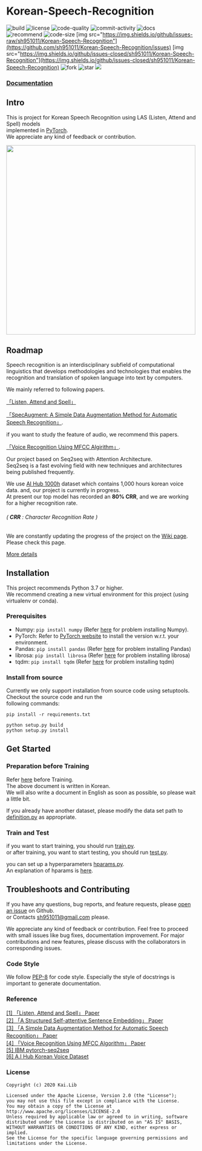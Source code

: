 # Korean-Speech-Recognition  
  
![build](https://img.shields.io/badge/build-passing-blue) ![license](https://img.shields.io/github/license/sh951011/Korean-Speech-Recognition) ![code-quality](https://img.shields.io/badge/code%20quality-A-brightgreen) ![commit-activity](https://img.shields.io/github/last-commit/sh951011/Korean-Speech-Recognition) ![docs](https://img.shields.io/badge/docs-94%25-green)    
![recommend](https://img.shields.io/badge/python->=3.7-4fb99a) ![code-size](https://img.shields.io/github/languages/code-size/sh951011/Korean-Speech-Recognition) [img src="https://img.shields.io/github/issues-raw/sh951011/Korean-Speech-Recognition"](https://github.com/sh951011/Korean-Speech-Recognition/issues) [img src="https://img.shields.io/github/issues-closed/sh951011/Korean-Speech-Recognition"](https://img.shields.io/github/issues-closed/sh951011/Korean-Speech-Recognition) ![fork](https://img.shields.io/github/forks/sh951011/Korean-Speech-Recognition) ![star](https://img.shields.io/github/stars/sh951011/Korean-Speech-Recognition) [<img src="https://img.shields.io/badge/chat-on%20gitter-4fb99a">](https://gitter.im/Korean-Speech-Recognition/community)
  
### [**Documentation**](https://sh951011.github.io/Korean-Speech-Recognition/)   
  
## Intro

This is project for Korean Speech Recognition using LAS (Listen, Attend and Spell) models   
implemented in [PyTorch](http://pytorch.org).  
We appreciate any kind of feedback or contribution.
  
<img src="https://postfiles.pstatic.net/MjAyMDAyMjVfODIg/MDAxNTgyNjE5NzE3NjU5.51D-0F_nvBCZQ89XpgaycjPsX92z_lZK-vCQIHXfOmkg.kK0ILmnHM-LXMRxjTB5o1vJjKnhI4cw73me3LpvRkxUg.PNG.sooftware/LAS.png?type=w773" width=500> 
  
## Roadmap
  
Speech recognition is an interdisciplinary subfield of computational linguistics that develops methodologies and technologies that enables the recognition and translation of spoken language into text by computers.  
  
We mainly referred to following papers.  
  
 [「Listen, Attend and Spell」](https://arxiv.org/abs/1508.01211)  
   
[「SpecAugment: A Simple Data Augmentation Method for Automatic Speech Recognition」](https://arxiv.org/abs/1904.08779).   
  
if you want to study the feature of audio, we recommend this papers.  
  
[「Voice Recognition Using MFCC Algirithm」](https://pdfs.semanticscholar.org/32d7/2b00454d5155599fb9e8e5119e16970db50d.pdf).  
  
Our project based on Seq2seq with Attention Architecture.  
Seq2seq is a fast evolving field with new techniques and architectures being published frequently.  
  
We use [AI Hub 1000h](http://www.aihub.or.kr/aidata/105) dataset which contains 1,000 hours korean voice data. and, our project is currently in progress.   
At present our top model has recorded an **80% CRR**, and we are working for a higher recognition rate.  
###### ( **CRR** : Character Recognition Rate )  
  
We are constantly updating the progress of the project on the [Wiki page](https://github.com/sh951011/Korean-Speech-Recognition/wiki).  Please check this page.  
  
[More details](https://sh951011.github.io/Korean-Speech-Recognition/notes/More-details.html)

## Installation
This project recommends Python 3.7 or higher.   
We recommend creating a new virtual environment for this project (using virtualenv or conda).  

### Prerequisites
  
* Numpy: `pip install numpy` (Refer [here](https://github.com/numpy/numpy) for problem installing Numpy).
* PyTorch: Refer to [PyTorch website](http://pytorch.org/) to install the version w.r.t. your environment.
* Pandas: `pip install pandas` (Refer [here](https://github.com/pandas-dev/pandas) for problem installing Pandas)  
* librosa: `pip install librosa` (Refer [here](https://github.com/librosa/librosa) for problem installing librosa)
* tqdm: `pip install tqdm` (Refer [here](https://github.com/tqdm/tqdm) for problem installing tqdm)  
  
### Install from source
Currently we only support installation from source code using setuptools. Checkout the source code and run the   
following commands:  
```
pip install -r requirements.txt
```
```
python setup.py build
python setup.py install
```
  
## Get Started
### Preparation before Training

Refer [here](https://sh951011.github.io/Korean-Speech-Recognition/notes/Preparation.html) before Training.  
The above document is written in Korean.  
We will also write a document in English as soon as possible, so please wait a little bit.  
  
If you already have another dataset, please modify the data set path to [definition.py](https://github.com/sh951011/Korean-Speech-Recognition/blob/master/package/definition.py) as appropriate.  

### Train and Test
if you want to start training, you should run [train.py](https://github.com/sh951011/Korean-Speech-Recognition/blob/master/train.py).    
or after training, you want to start testing, you should run [test.py](https://github.com/sh951011/Korean-Speech-Recognition/blob/master/test.py).  
  
you can set up a hyperparameters [hparams.py](https://github.com/sh951011/Korean-Speech-Recognition/blob/master/package/hparams.py).  
An explanation of hparams is [here](https://sh951011.github.io/Korean-Speech-Recognition/Hparams.html).  
  

## Troubleshoots and Contributing
If you have any questions, bug reports, and feature requests, please [open an issue](https://github.com/sh951011/Korean-Speech-Recognition/issues) on Github.  
or Contacts sh951011@gmail.com please.
  
We appreciate any kind of feedback or contribution.  Feel free to proceed with small issues like bug fixes, documentation improvement.  For major contributions and new features, please discuss with the collaborators in corresponding issues.  

### Code Style
We follow [PEP-8](https://www.python.org/dev/peps/pep-0008/) for code style. Especially the style of docstrings is important to generate documentation.  
    
### Reference   
[[1] 「Listen, Attend and Spell」  Paper](https://arxiv.org/abs/1508.01211)   
[[2] 「A Structured Self-attentive Sentence Embedding」 Paper](https://arxiv.org/abs/1703.03130)  
[[3] 「A Simple Data Augmentation Method for Automatic Speech Recognition」  Paper](https://arxiv.org/abs/1904.08779)     
[[4] 「Voice Recognition Using MFCC Algorithm」  Paper](https://pdfs.semanticscholar.org/32d7/2b00454d5155599fb9e8e5119e16970db50d.pdf)        
[[5]   IBM pytorch-seq2seq](https://github.com/IBM/pytorch-seq2seq)   
[[6]   A.I Hub Korean Voice Dataset](http://www.aihub.or.kr/aidata/105)   
  
### License
```
Copyright (c) 2020 Kai.Lib

Licensed under the Apache License, Version 2.0 (the "License");
you may not use this file except in compliance with the License.
You may obtain a copy of the License at http://www.apache.org/licenses/LICENSE-2.0
Unless required by applicable law or agreed to in writing, software
distributed under the License is distributed on an "AS IS" BASIS,
WITHOUT WARRANTIES OR CONDITIONS OF ANY KIND, either express or implied.
See the License for the specific language governing permissions and
limitations under the License.
```
